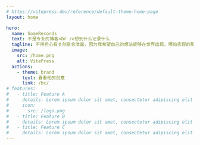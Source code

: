```yaml
---
# https://vitepress.dev/reference/default-theme-home-page
layout: home

hero:
  name: SomeRecords
  text: 不是专业的博客<br />想到什么记录什么
  tagline: 不用担心有关创意会泄露，因为我希望自己的想法能够在世界出现，哪怕实现的那个人不是我。
  image:
    src: /home.png
    alt: VitePress
  actions:
    - theme: brand
      text: 看看他的创意
      link: /bc/
# features:
#   - title: Feature A
#     details: Lorem ipsum dolor sit amet, consectetur adipiscing elit
#     icon:
#       src: /logo.png
#   - title: Feature B
#     details: Lorem ipsum dolor sit amet, consectetur adipiscing elit
#   - title: Feature C
#     details: Lorem ipsum dolor sit amet, consectetur adipiscing elit
---
```

